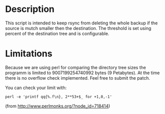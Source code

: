# Description

This script is intended to keep rsync from deleting the whole backup if the source is mutch smaller then the destination.
The threshold is set using percent of the destination tree and is configurable.

# Limitations

Because we are using perl for comparing the directory tree sizes the programm is limited to 9007199254740992 bytes (9 Petabytes).
At the time there is no overflow check implemented. Feel free to submit the patch.

You can check your limit with:

```
perl -e 'printf qq{%.f\n}, 2**53+$_ for +1,0,-1'
```
(from http://www.perlmonks.org/?node_id=718414)
